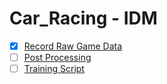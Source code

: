 # Car_Racing - IDM

- [x] [Record Raw Game Data](https://gitlab-master.nvidia.com/dl_focus_group/car_racing/IDM/record)
- [ ] [Post Processing](https://gitlab-master.nvidia.com/dl_focus_group/car_racing/IDM/post_processing) 
- [ ] [Training Script](https://gitlab-master.nvidia.com/dl_focus_group/car_racing/IDM/training)
